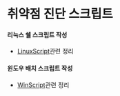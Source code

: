# 취약점 진단 스크립트

#### 리눅스 쉘 스크립트 작성

- [LinuxScript](https://github.com/Leeseonha/Linux-Win_SCRIPT/blob/main/LinuxS_README.md)관련 정리



#### 윈도우 배치 스크립트 작성

- [WinScript]()관련 정리